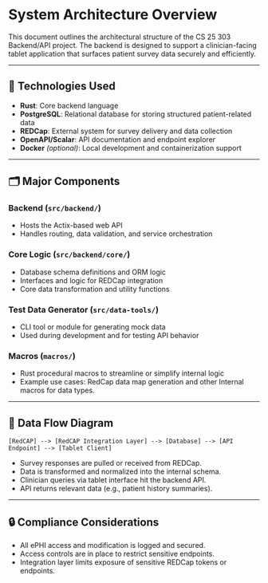 # System Architecture Overview

This document outlines the architectural structure of the CS 25 303 Backend/API project. The backend is designed to support a clinician-facing tablet application that surfaces patient survey data securely and efficiently.

---

## 🧱 Technologies Used

- **Rust**: Core backend language
- **PostgreSQL**: Relational database for storing structured patient-related data
- **REDCap**: External system for survey delivery and data collection
- **OpenAPI/Scalar**: API documentation and endpoint explorer
- **Docker** _(optional)_: Local development and containerization support

---

## 🗂 Major Components

### Backend (`src/backend/`)

- Hosts the Actix-based web API
- Handles routing, data validation, and service orchestration

### Core Logic (`src/backend/core/`)

- Database schema definitions and ORM logic
- Interfaces and logic for REDCap integration
- Core data transformation and utility functions

### Test Data Generator (`src/data-tools/`)

- CLI tool or module for generating mock data
- Used during development and for testing API behavior

### Macros (`macros/`)

- Rust procedural macros to streamline or simplify internal logic
- Example use cases: RedCap data map generation and other Internal macros for data types.

---

## 🔄 Data Flow Diagram

```mermaid
[RedCAP] --> [RedCAP Integration Layer] --> [Database] --> [API Endpoint] --> [Tablet Client]
```

- Survey responses are pulled or received from REDCap.
- Data is transformed and normalized into the internal schema.
- Clinician queries via tablet interface hit the backend API.
- API returns relevant data (e.g., patient history summaries).

---

## 🔒 Compliance Considerations

- All ePHI access and modification is logged and secured.
- Access controls are in place to restrict sensitive endpoints.
- Integration layer limits exposure of sensitive REDCap tokens or endpoints.
